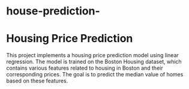 # house-prediction-

# Housing Price Prediction

This project implements a housing price prediction model using linear regression. The model is trained on the Boston Housing dataset, which contains various features related to housing in Boston and their corresponding prices. The goal is to predict the median value of homes based on these features.

